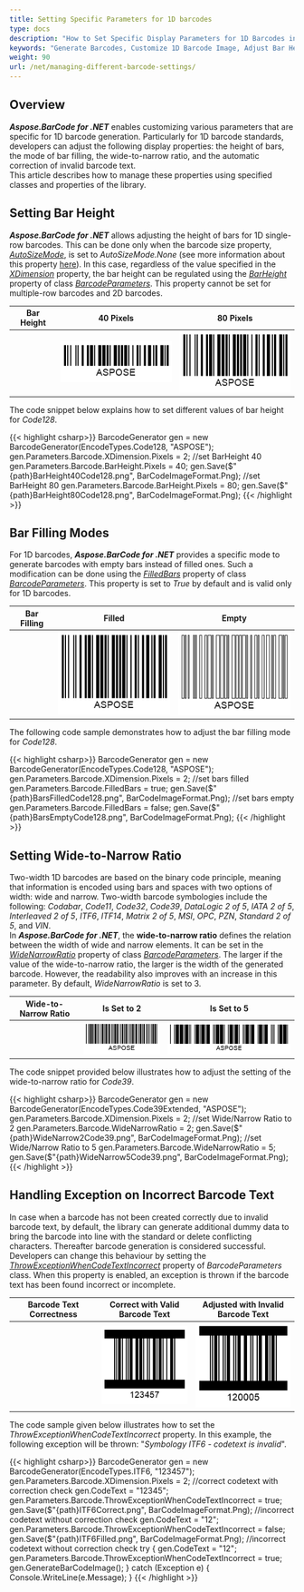 ```yaml
---
title: Setting Specific Parameters for 1D barcodes
type: docs
description: "How to Set Specific Display Parameters for 1D Barcodes in Aspose.BarCode for .NET"
keywords: "Generate Barcodes, Customize 1D Barcode Image, Adjust Bar Height in Aspose.BarCode for .NET, Work with Barcode Image in Aspose.BarCode for .NET, Generate Barcodes in Aspose.BarCode, Customized Linear Barcodes, Change Bar Height, Set Empty Bar Filling for 1D Barcodes, Barcode Wide-to-Narrow Ratio, Set Wide-to-Narrow Ratio in Aspose.BarCode"
weight: 90
url: /net/managing-different-barcode-settings/
---
```


## Overview
***Aspose.BarCode for .NET*** enables customizing various parameters that are specific for 1D barcode generation. Particularly for 1D barcode standards, developers can adjust the following display properties: the height of bars, the mode of bar filling, the wide-to-narrow ratio, and the automatic correction of invalid barcode text.  
This article describes how to manage these properties using specified classes and properties of the library.  

## Setting Bar Height
***Aspose.BarCode for .NET*** allows adjusting the height of bars for 1D single-row barcodes. This can be done only when the barcode size property, [*AutoSizeMode*](https://apireference.aspose.com/barcode/net/aspose.barcode.generation/basegenerationparameters/properties/autosizemode), is set to *AutoSizeMode.None* (see more information about this property [here](/barcode/net/image-formatting-and-display-settings/)). In this case, regardless of the value specified in the [*XDimension*](https://apireference.aspose.com/barcode/net/aspose.barcode.generation/barcodeparameters/properties/xdimension) property, the bar height can be regulated using the [*BarHeight*](https://apireference.aspose.com/barcode/net/aspose.barcode.generation/barcodeparameters/properties/barheight) property of class [*BarcodeParameters*](https://apireference.aspose.com/barcode/net/aspose.barcode.generation/barcodeparameters). This property cannot be set for multiple-row barcodes and 2D barcodes.
  
|Bar Height|40 Pixels|80 Pixels|
|:---:|:---:|:---:|
| |<img src="BarHeight40Code128.png">|<img src="BarHeight80Code128.png">|
  
The code snippet below explains how to set different values of bar height for *Code128*.
     
{{< highlight csharp>}}
BarcodeGenerator gen = new BarcodeGenerator(EncodeTypes.Code128, "ASPOSE");
gen.Parameters.Barcode.XDimension.Pixels = 2;
//set BarHeight 40
gen.Parameters.Barcode.BarHeight.Pixels = 40;
gen.Save($"{path}BarHeight40Code128.png", BarCodeImageFormat.Png);
//set BarHeight 80
gen.Parameters.Barcode.BarHeight.Pixels = 80;
gen.Save($"{path}BarHeight80Code128.png", BarCodeImageFormat.Png);
{{< /highlight >}}
  
## Bar Filling Modes
For 1D barcodes, ***Aspose.BarCode for .NET*** provides a specific mode to generate barcodes with empty bars instead of filled ones. Such a modification can be done using the [*FilledBars*](https://apireference.aspose.com/barcode/net/aspose.barcode.generation/barcodeparameters/properties/filledbars) property of class [*BarcodeParameters*](https://apireference.aspose.com/barcode/net/aspose.barcode.generation/barcodeparameters). This property is set to *True* by default and is valid only for 1D barcodes. 
  
|Bar Filling|Filled|Empty|
|:---:|:---:|:---:|
| |<img src="BarsFilledCode128.png">|<img src="BarsEmptyCode128.png">|
  
The following code sample demonstrates how to adjust the bar filling mode for *Code128*.

{{< highlight csharp>}}
BarcodeGenerator gen = new BarcodeGenerator(EncodeTypes.Code128, "ASPOSE");
gen.Parameters.Barcode.XDimension.Pixels = 2;
//set bars filled
gen.Parameters.Barcode.FilledBars = true;
gen.Save($"{path}BarsFilledCode128.png", BarCodeImageFormat.Png);
//set bars empty
gen.Parameters.Barcode.FilledBars = false;
gen.Save($"{path}BarsEmptyCode128.png", BarCodeImageFormat.Png);
{{< /highlight >}}

## Setting Wide-to-Narrow Ratio
Two-width 1D barcodes are based on the binary code principle, meaning that information is encoded using bars and spaces with two options of width: wide and narrow. Two-width barcode symbologies include the following: *Codabar*, *Code11*, *Code32*, *Code39*, *DataLogic 2 of 5*, *IATA 2 of 5*, *Interleaved 2 of 5*, *ITF6*, *ITF14*, *Matrix 2 of 5*, *MSI*, *OPC*, *PZN*, *Standard 2 of 5*, and *VIN*.  
In ***Aspose.BarCode for .NET***, the **wide-to-narrow ratio** defines the relation between the width of wide and narrow elements. It can be set in the [*WideNarrowRatio*](https://apireference.aspose.com/barcode/net/aspose.barcode.generation/barcodeparameters/properties/widenarrowratio) property of class [*BarcodeParameters*](https://apireference.aspose.com/barcode/net/aspose.barcode.generation/barcodeparameters). The larger if the value of the wide-to-narrow ratio, the larger is the width of the generated barcode. However, the readability also improves with an increase in this parameter. By default, *WideNarrowRatio* is set to 3.  
  
|Wide-to-Narrow Ratio|Is Set to 2|Is Set to 5|
|:---:|:---:|:---:|
| |<img src="WideNarrow2Code39.png">|<img src="WideNarrow5Code39.png">|

The code snippet provided below illustrates how to adjust the setting of the wide-to-narrow ratio for *Code39*.  

{{< highlight csharp>}}
BarcodeGenerator gen = new BarcodeGenerator(EncodeTypes.Code39Extended, "ASPOSE");
gen.Parameters.Barcode.XDimension.Pixels = 2;
//set Wide/Narrow Ratio to 2
gen.Parameters.Barcode.WideNarrowRatio = 2;
gen.Save($"{path}WideNarrow2Code39.png", BarCodeImageFormat.Png);
//set Wide/Narrow Ratio to 5
gen.Parameters.Barcode.WideNarrowRatio = 5;
gen.Save($"{path}WideNarrow5Code39.png", BarCodeImageFormat.Png);
{{< /highlight >}}
  
## Handling Exception on Incorrect Barcode Text
In case when a barcode has not been created correctly due to invalid barcode text, by default, the library can generate additional dummy data to bring the barcode into line with the standard or delete conflicting characters. Thereafter barcode generation is considered successful.  
Developers can change this behaviour by setting the [*ThrowExceptionWhenCodeTextIncorrect*](https://apireference.aspose.com/barcode/net/aspose.barcode.generation/barcodeparameters/properties/throwexceptionwhencodetextincorrect) property of *BarcodeParameters* class. When this property is enabled, an exception is thrown if the barcode text has been found incorrect or incomplete.
  
|Barcode Text Correctness|Correct with Valid Barcode Text|Adjusted with Invalid Barcode Text|
|:---:|:---:|:---:|
| |<img src="ITF6Correct.png">|<img src="ITF6Filled.png">|
  
The code sample given below illustrates how to set the *ThrowExceptionWhenCodeTextIncorrect* property. In this example, the following exception will be thrown: "*Symbology ITF6 - codetext is invalid*". 
  
{{< highlight csharp>}}
BarcodeGenerator gen = new BarcodeGenerator(EncodeTypes.ITF6, "123457");
gen.Parameters.Barcode.XDimension.Pixels = 2;
//correct codetext with correction check
gen.CodeText = "12345";
gen.Parameters.Barcode.ThrowExceptionWhenCodeTextIncorrect = true;
gen.Save($"{path}ITF6Correct.png", BarCodeImageFormat.Png);
//incorrect codetext without correction check
gen.CodeText = "12";
gen.Parameters.Barcode.ThrowExceptionWhenCodeTextIncorrect = false;
gen.Save($"{path}ITF6Filled.png", BarCodeImageFormat.Png);
//incorrect codetext without correction check
try
{
    gen.CodeText = "12";
    gen.Parameters.Barcode.ThrowExceptionWhenCodeTextIncorrect = true;
    gen.GenerateBarCodeImage();
}
catch (Exception e)
{
    Console.WriteLine(e.Message);
}
{{< /highlight >}}